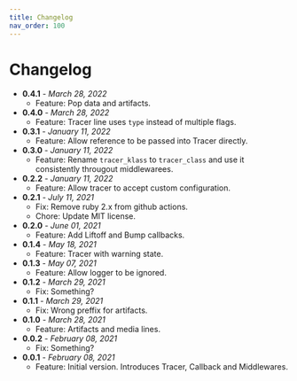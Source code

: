 ```yaml
---
title: Changelog
nav_order: 100
---
```


# Changelog

- **0.4.1** - *March 28, 2022*
    - Feature: Pop data and artifacts.
- **0.4.0** - *March 28, 2022*
    - Feature: Tracer line uses `type` instead of multiple flags.
- **0.3.1** - *January 11, 2022*
    - Feature: Allow reference to be passed into Tracer directly.
- **0.3.0** - *January 11, 2022*
    - Feature: Rename `tracer_klass` to `tracer_class` and use it consistently througout middlewarees.
- **0.2.2** - *January 11, 2022*
    - Feature: Allow tracer to accept custom configuration.
- **0.2.1** - *July 11, 2021*
    - Fix: Remove ruby 2.x from github actions.
    - Chore: Update MIT license.
- **0.2.0** - *June 01, 2021*
    - Feature: Add Liftoff and Bump callbacks.
- **0.1.4** - *May 18, 2021*
    - Feature: Tracer with warning state.
- **0.1.3** - *May 07, 2021*
    - Feature: Allow logger to be ignored.
- **0.1.2** - *March 29, 2021*
    - Fix: Something?
- **0.1.1** - *March 29, 2021*
    - Fix: Wrong preffix for artifacts.
- **0.1.0** - *March 28, 2021*
    - Feature: Artifacts and media lines.
- **0.0.2** - *February 08, 2021*
    - Fix: Something?
- **0.0.1** - *February 08, 2021*
    - Feature: Initial version. Introduces Tracer, Callback and Middlewares.